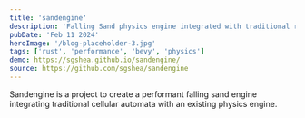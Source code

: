 ```yaml
---
title: 'sandengine'
description: 'Falling Sand physics engine integrated with traditional rigid body physics.'
pubDate: 'Feb 11 2024'
heroImage: '/blog-placeholder-3.jpg'
tags: ['rust', 'performance', 'bevy', 'physics']
demo: https://sgshea.github.io/sandengine/
source: https://github.com/sgshea/sandengine
---
```


Sandengine is a project to create a performant falling sand engine integrating traditional cellular automata with an existing physics engine.


